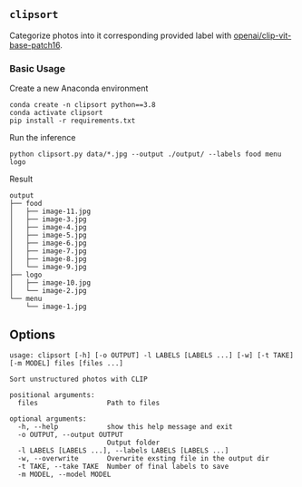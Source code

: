 ## `clipsort`

Categorize photos into it corresponding provided label with [openai/clip-vit-base-patch16](https://huggingface.co/openai/clip-vit-base-patch16).

### Basic Usage

Create a new Anaconda environment

```shell
conda create -n clipsort python==3.8
conda activate clipsort
pip install -r requirements.txt
```


Run the inference

```shell
python clipsort.py data/*.jpg --output ./output/ --labels food menu logo
```

Result

```
output
├── food
│   ├── image-11.jpg
│   ├── image-3.jpg
│   ├── image-4.jpg
│   ├── image-5.jpg
│   ├── image-6.jpg
│   ├── image-7.jpg
│   ├── image-8.jpg
│   └── image-9.jpg
├── logo
│   ├── image-10.jpg
│   └── image-2.jpg
└── menu
    └── image-1.jpg
```


## Options

```
usage: clipsort [-h] [-o OUTPUT] -l LABELS [LABELS ...] [-w] [-t TAKE] [-m MODEL] files [files ...]

Sort unstructured photos with CLIP

positional arguments:
  files                 Path to files

optional arguments:
  -h, --help            show this help message and exit
  -o OUTPUT, --output OUTPUT
                        Output folder
  -l LABELS [LABELS ...], --labels LABELS [LABELS ...]
  -w, --overwrite       Overwrite exsting file in the output dir
  -t TAKE, --take TAKE  Number of final labels to save
  -m MODEL, --model MODEL
```

